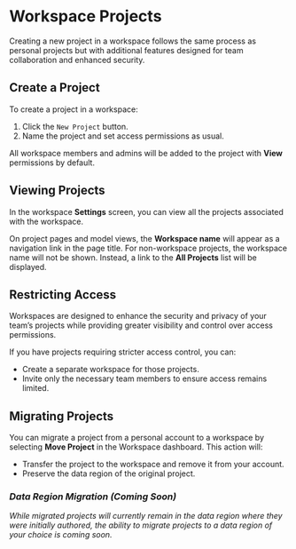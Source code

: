 # Workspace Projects

Creating a new project in a workspace follows the same process as personal projects but with additional features designed for team collaboration and enhanced security.

## Create a Project

To create a project in a workspace:  

1. Click the `New Project` button.  
2. Name the project and set access permissions as usual.  

All workspace members and admins will be added to the project with **View** permissions by default.

## Viewing Projects

In the workspace **Settings** screen, you can view all the projects associated with the workspace.  

On project pages and model views, the **Workspace name** will appear as a navigation link in the page title. For non-workspace projects, the workspace name will not be shown. Instead, a link to the **All Projects** list will be displayed.

## Restricting Access

Workspaces are designed to enhance the security and privacy of your team’s projects while providing greater visibility and control over access permissions.  

If you have projects requiring stricter access control, you can:  

- Create a separate workspace for those projects.  
- Invite only the necessary team members to ensure access remains limited.  

## Migrating Projects

You can migrate a project from a personal account to a workspace by selecting **Move Project** in the Workspace dashboard. This action will:  

- Transfer the project to the workspace and remove it from your account.  
- Preserve the data region of the original project.  

### *Data Region Migration (Coming Soon)*

*While migrated projects will currently remain in the data region where they were initially authored, the ability to migrate projects to a data region of your choice is coming soon.*  
